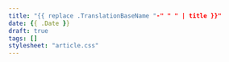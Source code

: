 ```yaml
---
title: "{{ replace .TranslationBaseName "-" " " | title }}"
date: {{ .Date }}
draft: true
tags: []
stylesheet: "article.css"
---
```

